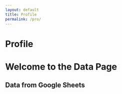```yaml
---
layout: default
title: Profile
permalink: /pro/
---
```


# Profile


<!DOCTYPE html>
<html lang="en">
<head>
  <meta charset="UTF-8">
  <meta name="viewport" content="width=device-width, initial-scale=1.0">
  <title>Google Sheets Data</title>
  <style>
    table {
      width: 100%;
      border-collapse: collapse;
    }
    th, td {
      padding: 8px;
      text-align: left;
      border: 1px solid #ddd;
    }
  </style>
</head>
<body>

  <h1>Welcome to the Data Page</h1>

  <div id="userEmail"></div>
  <h2>Data from Google Sheets</h2>

  <table id="dataTable">
    <thead>
      <tr>
        <!-- Column headers will be inserted here -->
      </tr>
    </thead>
    <tbody>
      <!-- Data rows will be inserted here -->
    </tbody>
  </table>

  <script>
    // Fetch data from the Google Apps Script web app URL
    fetch('https://script.google.com/macros/s/AKfycbz_-gkzJBIX5ShOHcCpXFy1GQ9UfXxLs8_NhRCk-S-kt9NKEZKMLBJ9ZGN-VJVRt0N-/exec')  // Replace with your web app URL
      .then(response => response.json())
      .then(data => {
        if (data.email) {
          // Display the user's email
          document.getElementById('userEmail').textContent = 'Logged in as: ' + data.email;

          // Get the column headers from the first object
          const headers = Object.keys(data.data[0]);
          
          // Insert headers into the table
          const headerRow = document.querySelector('thead tr');
          headers.forEach(header => {
            const th = document.createElement('th');
            th.textContent = header;
            headerRow.appendChild(th);
          });

          // Insert data rows into the table
          const tbody = document.querySelector('tbody');
          data.data.forEach(row => {
            const tr = document.createElement('tr');
            headers.forEach(header => {
              const td = document.createElement('td');
              td.textContent = row[header];
              tr.appendChild(td);
            });
            tbody.appendChild(tr);
          });
        } else {
          document.getElementById('userEmail').textContent = 'You must be logged in to view this data.';
        }
      })
      .catch(error => console.error('Error fetching data:', error));
  </script>

</body>
</html>

